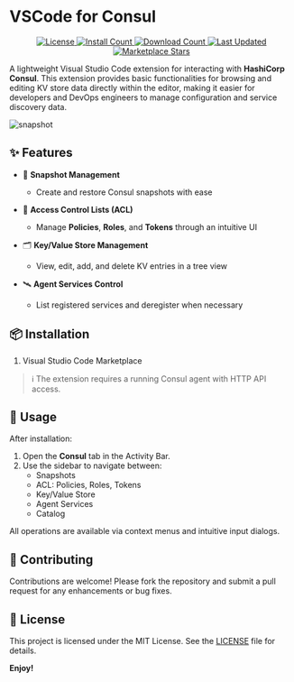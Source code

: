 # VSCode for Consul

<p align="center">
  <a href="/">
    <img src="https://img.shields.io/github/license/sankooc/vscode-consul" alt="License">
  </a>
  <a href="https://marketplace.visualstudio.com/items?itemName=sankooc.vscode-consul">
    <img src="https://img.shields.io/visual-studio-marketplace/i/sankooc.vscode-consul" alt="Install Count">
  </a>
  <a href="https://marketplace.visualstudio.com/items?itemName=sankooc.vscode-consul">
    <img src="https://img.shields.io/visual-studio-marketplace/d/sankooc.vscode-consul" alt="Download Count">
  </a>
  <a href="https://marketplace.visualstudio.com/items?itemName=sankooc.vscode-consul">
    <img src="https://img.shields.io/visual-studio-marketplace/last-updated/sankooc.vscode-consul" alt="Last Updated">
  </a>
  <a href="/">
    <img src="https://img.shields.io/visual-studio-marketplace/stars/sankooc.vscode-consul" alt="Marketplace Stars">
  </a>
</p>

A lightweight Visual Studio Code extension for interacting with **HashiCorp Consul**. This extension provides basic functionalities for browsing and editing KV store data directly within the editor, making it easier for developers and DevOps engineers to manage configuration and service discovery data.

![snapshot](https://i.ibb.co/B5K4L6fp/vsc-2.png)


## ✨ Features

- 🧠 **Snapshot Management**  
  - Create and restore Consul snapshots with ease

- 🔐 **Access Control Lists (ACL)**  
  - Manage **Policies**, **Roles**, and **Tokens** through an intuitive UI

- 🗂 **Key/Value Store Management**  
  - View, edit, add, and delete KV entries in a tree view

- 🛰 **Agent Services Control**  
  - List registered services and deregister when necessary


## 📦 Installation

1. Visual Studio Code Marketplace

> ℹ️ The extension requires a running Consul agent with HTTP API access.

## 🚀 Usage

After installation:

1. Open the **Consul** tab in the Activity Bar.
2. Use the sidebar to navigate between:
   - Snapshots
   - ACL: Policies, Roles, Tokens
   - Key/Value Store
   - Agent Services
   - Catalog

All operations are available via context menus and intuitive input dialogs.

## 🙌 Contributing

Contributions are welcome! Please fork the repository and submit a pull request for any enhancements or bug fixes.

## 📄 License

This project is licensed under the MIT License. See the [LICENSE](LICENSE) file for details.

**Enjoy!**
